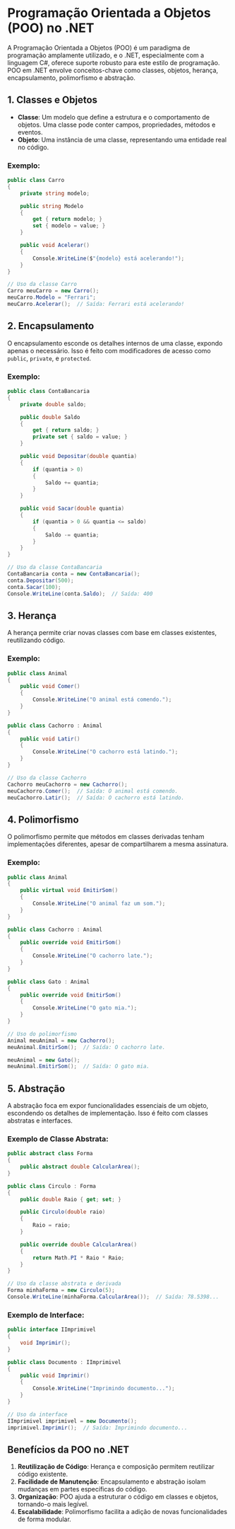# Programação Orientada a Objetos (POO) no .NET

A Programação Orientada a Objetos (POO) é um paradigma de programação amplamente utilizado, e o .NET, especialmente com a linguagem C#, oferece suporte robusto para este estilo de programação. POO em .NET envolve conceitos-chave como classes, objetos, herança, encapsulamento, polimorfismo e abstração.

## 1. Classes e Objetos

- **Classe**: Um modelo que define a estrutura e o comportamento de objetos. Uma classe pode conter campos, propriedades, métodos e eventos.
- **Objeto**: Uma instância de uma classe, representando uma entidade real no código.

### Exemplo:

```csharp
public class Carro
{
    private string modelo;

    public string Modelo
    {
        get { return modelo; }
        set { modelo = value; }
    }

    public void Acelerar()
    {
        Console.WriteLine($"{modelo} está acelerando!");
    }
}

// Uso da classe Carro
Carro meuCarro = new Carro();
meuCarro.Modelo = "Ferrari";
meuCarro.Acelerar();  // Saída: Ferrari está acelerando!
```

## 2. Encapsulamento

O encapsulamento esconde os detalhes internos de uma classe, expondo apenas o necessário. Isso é feito com modificadores de acesso como `public`, `private`, e `protected`.

### Exemplo:

```csharp
public class ContaBancaria
{
    private double saldo;

    public double Saldo
    {
        get { return saldo; }
        private set { saldo = value; }
    }

    public void Depositar(double quantia)
    {
        if (quantia > 0)
        {
            Saldo += quantia;
        }
    }

    public void Sacar(double quantia)
    {
        if (quantia > 0 && quantia <= saldo)
        {
            Saldo -= quantia;
        }
    }
}

// Uso da classe ContaBancaria
ContaBancaria conta = new ContaBancaria();
conta.Depositar(500);
conta.Sacar(100);
Console.WriteLine(conta.Saldo);  // Saída: 400
```

## 3. Herança

A herança permite criar novas classes com base em classes existentes, reutilizando código.

### Exemplo:

```csharp
public class Animal
{
    public void Comer()
    {
        Console.WriteLine("O animal está comendo.");
    }
}

public class Cachorro : Animal
{
    public void Latir()
    {
        Console.WriteLine("O cachorro está latindo.");
    }
}

// Uso da classe Cachorro
Cachorro meuCachorro = new Cachorro();
meuCachorro.Comer();  // Saída: O animal está comendo.
meuCachorro.Latir();  // Saída: O cachorro está latindo.
```

## 4. Polimorfismo

O polimorfismo permite que métodos em classes derivadas tenham implementações diferentes, apesar de compartilharem a mesma assinatura.

### Exemplo:

```csharp
public class Animal
{
    public virtual void EmitirSom()
    {
        Console.WriteLine("O animal faz um som.");
    }
}

public class Cachorro : Animal
{
    public override void EmitirSom()
    {
        Console.WriteLine("O cachorro late.");
    }
}

public class Gato : Animal
{
    public override void EmitirSom()
    {
        Console.WriteLine("O gato mia.");
    }
}

// Uso do polimorfismo
Animal meuAnimal = new Cachorro();
meuAnimal.EmitirSom();  // Saída: O cachorro late.

meuAnimal = new Gato();
meuAnimal.EmitirSom();  // Saída: O gato mia.
```

## 5. Abstração

A abstração foca em expor funcionalidades essenciais de um objeto, escondendo os detalhes de implementação. Isso é feito com classes abstratas e interfaces.

### Exemplo de Classe Abstrata:

```csharp
public abstract class Forma
{
    public abstract double CalcularArea();
}

public class Circulo : Forma
{
    public double Raio { get; set; }

    public Circulo(double raio)
    {
        Raio = raio;
    }

    public override double CalcularArea()
    {
        return Math.PI * Raio * Raio;
    }
}

// Uso da classe abstrata e derivada
Forma minhaForma = new Circulo(5);
Console.WriteLine(minhaForma.CalcularArea());  // Saída: 78.5398...
```

### Exemplo de Interface:

```csharp
public interface IImprimivel
{
    void Imprimir();
}

public class Documento : IImprimivel
{
    public void Imprimir()
    {
        Console.WriteLine("Imprimindo documento...");
    }
}

// Uso da interface
IImprimivel imprimivel = new Documento();
imprimivel.Imprimir();  // Saída: Imprimindo documento...
```

## Benefícios da POO no .NET

1. **Reutilização de Código**: Herança e composição permitem reutilizar código existente.
2. **Facilidade de Manutenção**: Encapsulamento e abstração isolam mudanças em partes específicas do código.
3. **Organização**: POO ajuda a estruturar o código em classes e objetos, tornando-o mais legível.
4. **Escalabilidade**: Polimorfismo facilita a adição de novas funcionalidades de forma modular.